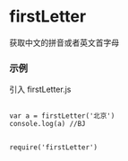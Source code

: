 # firstLetter
获取中文的拼音或者英文首字母

### 示例
引入 firstLetter.js
```

var a = firstLetter('北京') 
console.log(a) //BJ


```

```
require('firstLetter')

```
